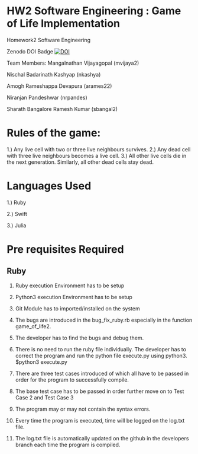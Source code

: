 # HW2 Software Engineering : Game of Life Implementation
Homework2 Software Engineering

Zenodo DOI Badge
[![DOI](https://zenodo.org/badge/289782467.svg)](https://zenodo.org/badge/latestdoi/289782467)

Team Members:
Mangalnathan Vijayagopal (mvijaya2)

Nischal Badarinath Kashyap (nkashya)

Amogh Rameshappa Devapura (arames22)

Niranjan Pandeshwar (nrpandes)

Sharath Bangalore Ramesh Kumar (sbangal2)

# Rules of the game:

1.) Any live cell with two or three live neighbours survives.
2.) Any dead cell with three live neighbours becomes a live cell.
3.) All other live cells die in the next generation. Similarly, all other dead cells stay dead.

# Languages Used

1.) Ruby


2.) Swift


3.) Julia

# Pre requisites Required 

## Ruby
1) Ruby execution Environment has to be setup
2) Python3 execution Environment has to be setup
3) Git Module has to imported/installed on the system

1) The bugs are introduced in the bug_fix_ruby.rb especially in the function game_of_life2.


2) The developer has to find the bugs and debug them.
3) There is no need to run the ruby file individually. The developer has to correct the program and run the python file execute.py using python3.
   $python3 execute.py
4) There are three test cases introduced of which all have to be passed in order for the program to successfully compile.
5) The base test case has to be passed in order further move on to Test Case 2 and Test Case 3
6) The program may or may not contain the syntax errors.
7) Every time the program is executed, time will be logged on the log.txt file.
8) The log.txt file is automatically updated on the github in the developers branch each time the program is compiled.
